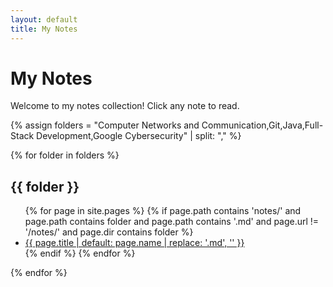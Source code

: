 ```yaml
---
layout: default
title: My Notes
---
```


# My Notes

Welcome to my notes collection! Click any note to read.

{% assign folders = "Computer Networks and Communication,Git,Java,Full-Stack Development,Google Cybersecurity" | split: "," %}

{% for folder in folders %}
  <h2>{{ folder }}</h2>
  <ul>
    {% for page in site.pages %}
      {% if page.path contains 'notes/' and page.path contains folder and page.path contains '.md' and page.url != '/notes/' and page.dir contains folder %}
        <li><a href="{{ page.url | relative_url }}">{{ page.title | default: page.name | replace: '.md', '' }}</a></li>
      {% endif %}
    {% endfor %}
  </ul>
{% endfor %} 
